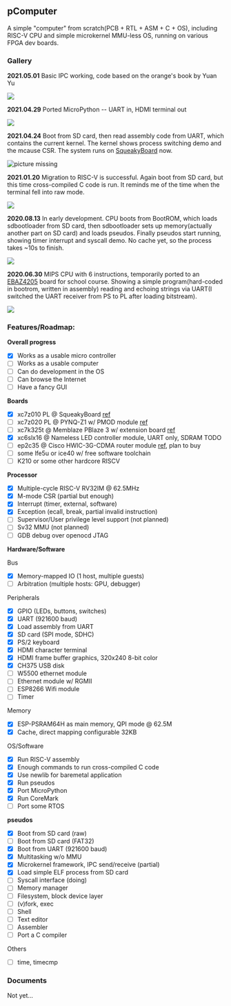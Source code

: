 ## pComputer

A simple "computer" from scratch(PCB + RTL + ASM + C + OS), including RISC-V CPU and simple microkernel MMU-less OS, running on various FPGA dev boards. 

### Gallery

**2021.05.01** Basic IPC working, code based on the orange's book by Yuan Yu

![](./doc/src/gallery-2021-0501.jpg)

**2021.04.29** Ported MicroPython -- UART in, HDMI terminal out

![](./doc/src/gallery-2021-0429.jpg)

**2021.04.24** Boot from SD card, then read assembly code from UART, which contains the current kernel. The kernel shows process switching demo and the mcause CSR. The system runs on [SqueakyBoard](https://github.com/ustcpetergu/SqueakyBoard) now.

![picture missing](./doc/src/gallery-2021-0424.png) 

**2021.01.20** Migration to RISC-V is successful. Again boot from SD card, but this time cross-compiled C code is run. It reminds me of the time when the terminal fell into raw mode. 

![](./doc/src/gallery-2021-0120.jpg)

**2020.08.13**  In early development. CPU boots from BootROM, which loads sdbootloader from SD card, then sdbootloader sets up memory(actually another part on SD card) and loads pseudos. Finally pseudos start running, showing timer interrupt and syscall demo. No cache yet, so the process takes ~10s to finish. 

![](doc/src/gallery-2020-0813.png)

**2020.06.30** MIPS CPU with 6 instructions, temporarily ported to an [EBAZ4205](https://github.com/xjtuecho/EBAZ4205) board for school course. Showing a simple program(hard-coded in bootrom, written in assembly) reading and echoing strings via UART(I switched the UART receiver from PS to PL after loading bitstream). 

![](doc/src/gallery-2020-0630.png)

### Features/Roadmap:

**Overall progress**

- [x] Works as a usable micro controller
- [ ] Works as a usable computer
- [ ] Can do development in the OS
- [ ] Can browse the Internet
- [ ] Have a fancy GUI

**Boards**

- [x] xc7z010 PL @ SqueakyBoard [ref](https://github.com/ustcpetergu/SqueakyBoard)
- [ ] xc7z020 PL @ PYNQ-Z1 w/ PMOD module [ref](https://reference.digilentinc.com/programmable-logic/pynq-z1/start)
- [ ] xc7k325t @ Memblaze PBlaze 3 w/ extension board  [ref](https://www.tweaktown.com/reviews/6797/memblaze-pblaze3l-1-2tb-enterprise-pcie-ssd-review/index.html)
- [x] xc6slx16 @ Nameless LED controller module, UART only, SDRAM TODO
- [ ] ep2c35 @ Cisco HWIC-3G-CDMA router module [ref](https://github.com/tomverbeure/cisco-hwic-3g-cdma), plan to buy
- [ ] some lfe5u or ice40 w/ free software toolchain
- [ ] K210 or some other hardcore RISCV

**Processor**

- [x] Multiple-cycle RISC-V RV32IM @ 62.5MHz
- [x] M-mode CSR (partial but enough)
- [x] Interrupt (timer, external, software)
- [x] Exception (ecall, break, partial invalid instruction)
- [ ] Supervisor/User privilege level support (not planned)
- [ ] Sv32 MMU (not planned)
- [ ] GDB debug over openocd JTAG

**Hardware/Software**

Bus

- [x] Memory-mapped IO (1 host, multiple guests)
- [ ] Arbitration (multiple hosts: GPU, debugger)

Peripherals

- [x] GPIO (LEDs, buttons, switches)
- [x] UART (921600 baud)
- [x] Load assembly from UART
- [x] SD card (SPI mode, SDHC)
- [x] PS/2 keyboard
- [x] HDMI character terminal
- [x] HDMI frame buffer graphics, 320x240 8-bit color
- [x] CH375 USB disk
- [ ] W5500 ethernet module
- [ ] Ethernet module w/ RGMII
- [ ] ESP8266 Wifi module
- [ ] Timer

Memory

- [x] ESP-PSRAM64H as main memory, QPI mode @ 62.5M
- [x] Cache, direct mapping configurable 32KB

OS/Software

- [x] Run RISC-V assembly
- [x] Enough commands to run cross-compiled C code
- [x] Use newlib for baremetal application
- [x] Run pseudos
- [x] Port MicroPython
- [x] Run CoreMark
- [ ] Port some RTOS

**pseudos**

- [x] Boot from SD card (raw)
- [ ] Boot from SD card (FAT32)
- [x] Boot from UART (921600 baud)
- [x] Multitasking w/o MMU
- [x] Microkernel framework, IPC send/receive (partial)
- [x] Load simple ELF process from SD card
- [ ] Syscall interface (doing)
- [ ] Memory manager
- [ ] Filesystem, block device layer
- [ ] (v)fork, exec
- [ ] Shell
- [ ] Text editor
- [ ] Assembler
- [ ] Port a C compiler

Others

- [ ] time, timecmp

### Documents

Not yet...
